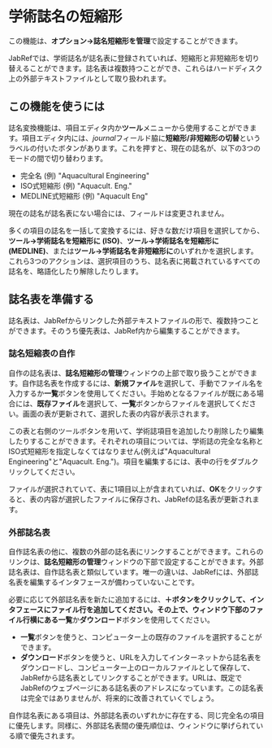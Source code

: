 # 学術誌名の短縮形

この機能は、**オプション→誌名短縮形を管理**で設定することができます。

JabRefでは、学術誌名が誌名表に登録されていれば、短縮形と非短縮形を切り替えることができます。誌名表は複数持つことができ、これらはハードディスク上の外部テキストファイルとして取り扱われます。

## この機能を使うには

誌名変換機能は、項目エディタ内か**ツール**メニューから使用することができます。項目エディタ内には、*journal*フィールド脇に**短縮形/非短縮形の切替**というラベルの付いたボタンがあります。これを押すと、現在の誌名が、以下の3つのモードの間で切り替わります。

-   完全名 (例) "Aquacultural Engineering"
-   ISO式短縮形 (例) "Aquacult. Eng."
-   MEDLINE式短縮形 (例) "Aquacult Eng"

現在の誌名が誌名表にない場合には、フィールドは変更されません。

多くの項目の誌名を一括して変換するには、好きな数だけ項目を選択してから、**ツール→学術誌名を短縮形に (ISO)**、**ツール→学術誌名を短縮形に (MEDLINE)**、または**ツール→学術誌名を非短縮形に**のいずれかを選択します。これら3つのアクションは、選択項目のうち、誌名表に掲載されているすべての誌名を、略語化したり解除したりします。

## 誌名表を準備する

誌名表は、JabRefからリンクした外部テキストファイルの形で、複数持つことができます。そのうち優先表は、JabRef内から編集することができます。

### 誌名短縮表の自作

自作の誌名表は、**誌名短縮形の管理**ウィンドウの上部で取り扱うことができます。自作誌名表を作成するには、**新規ファイル**を選択して、手動でファイル名を入力するか**一覧**ボタンを使用してください。手始めとなるファイルが既にある場合には、**既存ファイル**を選択して、**一覧**ボタンからファイルを選択してください。画面の表が更新されて、選択した表の内容が表示されます。

この表と右側のツールボタンを用いて、学術誌項目を追加したり削除したり編集したりすることができます。それぞれの項目については、学術誌の完全な名称とISO式短縮形を指定しなくてはなりません(例えば"Aquacultural Engineering"と"Aquacult. Eng.")。項目を編集するには、表中の行をダブルクリックしてください。

ファイルが選択されていて、表に1項目以上が含まれていれば、**OK**をクリックすると、表の内容が選択したファイルに保存され、JabRefの誌名表が更新されます。

### 外部誌名表

自作誌名表の他に、複数の外部の誌名表にリンクすることができます。これらのリンクは、**誌名短縮形の管理**ウィンドウの下部で設定することができます。外部誌名表は、自作誌名表と類似しています。唯一の違いは、JabRefには、外部誌名表を編集するインタフェースが備わっていないことです。

必要に応じて外部誌名表を新たに追加するには、**＋**ボタンをクリックして、インタフェースにファイル行を追加してください。その上で、ウィンドウ下部のファイル行横にある**一覧**か**ダウンロード**ボタンを使用してください。

-   **一覧**ボタンを使うと、コンピューター上の既存のファイルを選択することができます。
-   **ダウンロード**ボタンを使うと、URLを入力してインターネットから誌名表をダウンロードし、コンピューター上のローカルファイルとして保存して、JabRefから誌名表としてリンクすることができます。URLは、既定でJabRefのウェブページにある誌名表のアドレスになっています。この誌名表は完全ではありませんが、将来的に改善されていくでしょう。

自作誌名表にある項目は、外部誌名表のいずれかに存在する、同じ完全名の項目に優先します。同様に、外部誌名表間の優先順位は、ウィンドウに挙げられている順で優先されます。
